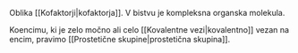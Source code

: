 Oblika [[Kofaktorji|kofaktorja]]. V bistvu je kompleksna organska molekula.

Koencimu, ki je zelo močno ali celo [[Kovalentne vezi|kovalentno]] vezan na encim, pravimo [[Prostetične skupine|prostetična skupina]].